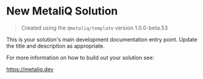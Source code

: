 # New MetaliQ Solution

> Created using the `@metaliq/template` version 1.0.0-beta.53

This is your solution's main development documentation entry point. Update the title and description as appropriate.

For more information on how to build out your solution see:

https://metaliq.dev
